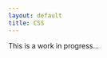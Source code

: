 ```yaml
---
layout: default
title: CSS
---
```


<div class="wip">
  <p>
    This is a work in progress...
  </p>
</div>